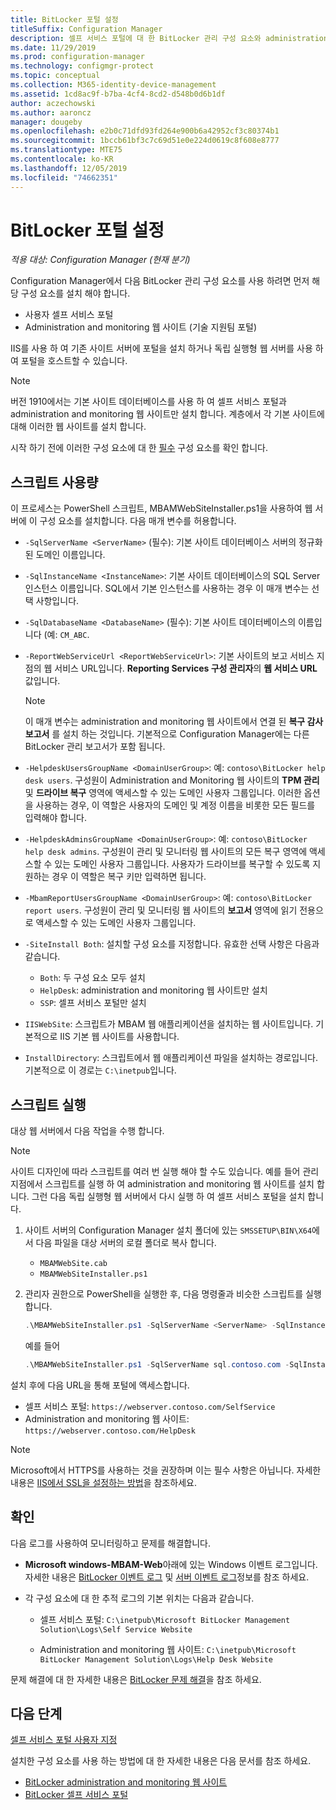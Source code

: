 ```yaml
---
title: BitLocker 포털 설정
titleSuffix: Configuration Manager
description: 셀프 서비스 포털에 대 한 BitLocker 관리 구성 요소와 administration and monitoring 웹 사이트를 설치 합니다.
ms.date: 11/29/2019
ms.prod: configuration-manager
ms.technology: configmgr-protect
ms.topic: conceptual
ms.collection: M365-identity-device-management
ms.assetid: 1cd8ac9f-b7ba-4cf4-8cd2-d548b0d6b1df
author: aczechowski
ms.author: aaroncz
manager: dougeby
ms.openlocfilehash: e2b0c71dfd93fd264e900b6a42952cf3c80374b1
ms.sourcegitcommit: 1bccb61bf3c7c69d51e0e224d0619c8f608e8777
ms.translationtype: MTE75
ms.contentlocale: ko-KR
ms.lasthandoff: 12/05/2019
ms.locfileid: "74662351"
---
```

# <a name="set-up-bitlocker-portals"></a>BitLocker 포털 설정

*적용 대상: Configuration Manager (현재 분기)*

<!--3601034-->

Configuration Manager에서 다음 BitLocker 관리 구성 요소를 사용 하려면 먼저 해당 구성 요소를 설치 해야 합니다.

- 사용자 셀프 서비스 포털
- Administration and monitoring 웹 사이트 (기술 지원팀 포털)

IIS를 사용 하 여 기존 사이트 서버에 포털을 설치 하거나 독립 실행형 웹 서버를 사용 하 여 포털을 호스트할 수 있습니다.

> [!NOTE]
> 버전 1910에서는 기본 사이트 데이터베이스를 사용 하 여 셀프 서비스 포털과 administration and monitoring 웹 사이트만 설치 합니다. 계층에서 각 기본 사이트에 대해 이러한 웹 사이트를 설치 합니다.

시작 하기 전에 이러한 구성 요소에 대 한 [필수](/configmgr/protect/plan-design/bitlocker-management#prerequisites) 구성 요소를 확인 합니다.

## <a name="script-usage"></a>스크립트 사용량

이 프로세스는 PowerShell 스크립트, MBAMWebSiteInstaller.ps1을 사용하여 웹 서버에 이 구성 요소를 설치합니다. 다음 매개 변수를 허용합니다.

- `-SqlServerName <ServerName>` (필수): 기본 사이트 데이터베이스 서버의 정규화 된 도메인 이름입니다.

- `-SqlInstanceName <InstanceName>`: 기본 사이트 데이터베이스의 SQL Server 인스턴스 이름입니다. SQL에서 기본 인스턴스를 사용하는 경우 이 매개 변수는 선택 사항입니다.

- `-SqlDatabaseName <DatabaseName>` (필수): 기본 사이트 데이터베이스의 이름입니다 (예: `CM_ABC`.

- `-ReportWebServiceUrl <ReportWebServiceUrl>`: 기본 사이트의 보고 서비스 지점의 웹 서비스 URL입니다. **Reporting Services 구성 관리자**의 **웹 서비스 URL** 값입니다.

    > [!NOTE]
    > 이 매개 변수는 administration and monitoring 웹 사이트에서 연결 된 **복구 감사 보고서** 를 설치 하는 것입니다. 기본적으로 Configuration Manager에는 다른 BitLocker 관리 보고서가 포함 됩니다.

- `-HelpdeskUsersGroupName <DomainUserGroup>`: 예: `contoso\BitLocker help desk users`. 구성원이 Administration and Monitoring 웹 사이트의 **TPM 관리** 및 **드라이브 복구** 영역에 액세스할 수 있는 도메인 사용자 그룹입니다. 이러한 옵션을 사용하는 경우, 이 역할은 사용자의 도메인 및 계정 이름을 비롯한 모든 필드를 입력해야 합니다.

- `-HelpdeskAdminsGroupName <DomainUserGroup>`: 예: `contoso\BitLocker help desk admins`. 구성원이 관리 및 모니터링 웹 사이트의 모든 복구 영역에 액세스할 수 있는 도메인 사용자 그룹입니다. 사용자가 드라이브를 복구할 수 있도록 지원하는 경우 이 역할은 복구 키만 입력하면 됩니다.

- `-MbamReportUsersGroupName <DomainUserGroup>`: 예: `contoso\BitLocker report users`. 구성원이 관리 및 모니터링 웹 사이트의 **보고서** 영역에 읽기 전용으로 액세스할 수 있는 도메인 사용자 그룹입니다.

- `-SiteInstall Both`: 설치할 구성 요소를 지정합니다. 유효한 선택 사항은 다음과 같습니다.
  - `Both`: 두 구성 요소 모두 설치
  - `HelpDesk`: administration and monitoring 웹 사이트만 설치
  - `SSP`: 셀프 서비스 포털만 설치

- `IISWebSite`: 스크립트가 MBAM 웹 애플리케이션을 설치하는 웹 사이트입니다. 기본적으로 IIS 기본 웹 사이트를 사용합니다.

- `InstallDirectory`: 스크립트에서 웹 애플리케이션 파일을 설치하는 경로입니다. 기본적으로 이 경로는 `C:\inetpub`입니다.

## <a name="run-the-script"></a>스크립트 실행

대상 웹 서버에서 다음 작업을 수행 합니다.

> [!NOTE]
> 사이트 디자인에 따라 스크립트를 여러 번 실행 해야 할 수도 있습니다. 예를 들어 관리 지점에서 스크립트를 실행 하 여 administration and monitoring 웹 사이트를 설치 합니다. 그런 다음 독립 실행형 웹 서버에서 다시 실행 하 여 셀프 서비스 포털을 설치 합니다.

1. 사이트 서버의 Configuration Manager 설치 폴더에 있는 `SMSSETUP\BIN\X64`에서 다음 파일을 대상 서버의 로컬 폴더로 복사 합니다.

    - `MBAMWebSite.cab`
    - `MBAMWebSiteInstaller.ps1`

1. 관리자 권한으로 PowerShell을 실행한 후, 다음 명령줄과 비슷한 스크립트를 실행합니다.

    ``` PowerShell
    .\MBAMWebSiteInstaller.ps1 -SqlServerName <ServerName> -SqlInstanceName <InstanceName> -SqlDatabaseName <DatabaseName> -ReportWebServiceUrl <ReportWebServiceUrl> -HelpdeskUsersGroupName <DomainUserGroup> -HelpdeskAdminsGroupName <DomainUserGroup> -MbamReportUsersGroupName <DomainUserGroup> -SiteInstall Both
    ```

    예를 들어

    ``` PowerShell
    .\MBAMWebSiteInstaller.ps1 -SqlServerName sql.contoso.com -SqlInstanceName instance1 -SqlDatabaseName CM_ABC -ReportWebServiceUrl https://rsp.contoso.com/ReportServer -HelpdeskUsersGroupName "contoso\BitLocker help desk users" -HelpdeskAdminsGroupName "contoso\BitLocker help desk admins" -MbamReportUsersGroupName "contoso\BitLocker report users" -SiteInstall Both
    ```

설치 후에 다음 URL을 통해 포털에 액세스합니다.

- 셀프 서비스 포털: `https://webserver.contoso.com/SelfService`
- Administration and monitoring 웹 사이트: `https://webserver.contoso.com/HelpDesk`

> [!NOTE]
> Microsoft에서 HTTPS를 사용하는 것을 권장하며 이는 필수 사항은 아닙니다. 자세한 내용은 [IIS에서 SSL을 설정하는 방법](https://docs.microsoft.com/iis/manage/configuring-security/how-to-set-up-ssl-on-iis)을 참조하세요.

## <a name="verify"></a>확인

다음 로그를 사용하여 모니터링하고 문제를 해결합니다.

- **Microsoft windows-MBAM-Web**아래에 있는 Windows 이벤트 로그입니다. 자세한 내용은 [BitLocker 이벤트 로그](/configmgr/protect/tech-ref/bitlocker/about-event-logs) 및 [서버 이벤트 로그](/configmgr/protect/tech-ref/bitlocker/server-event-logs)정보를 참조 하세요.

- 각 구성 요소에 대 한 추적 로그의 기본 위치는 다음과 같습니다.

  - 셀프 서비스 포털: `C:\inetpub\Microsoft BitLocker Management Solution\Logs\Self Service Website`

  - Administration and monitoring 웹 사이트: `C:\inetpub\Microsoft BitLocker Management Solution\Logs\Help Desk Website`

문제 해결에 대 한 자세한 내용은 [BitLocker 문제 해결](/configmgr/protect/tech-ref/bitlocker/troubleshoot)을 참조 하세요.

## <a name="next-steps"></a>다음 단계

[셀프 서비스 포털 사용자 지정](/configmgr/protect/deploy-use/bitlocker/customize-self-service-portal)

설치한 구성 요소를 사용 하는 방법에 대 한 자세한 내용은 다음 문서를 참조 하세요.

- [BitLocker administration and monitoring 웹 사이트](/configmgr/protect/deploy-use/bitlocker/helpdesk-portal)
- [BitLocker 셀프 서비스 포털](/configmgr/protect/deploy-use/bitlocker/self-service-portal)
